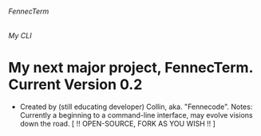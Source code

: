 ###### FennecTerm
*My CLI*

# My next major project, FennecTerm. Current Version 0.2
* Created by (still educating developer) Collin, aka. "Fennecode".
Notes: Currently a beginning to a command-line interface, may evolve visions down the road. 
[ !! OPEN-SOURCE, FORK AS YOU WISH !! ]
